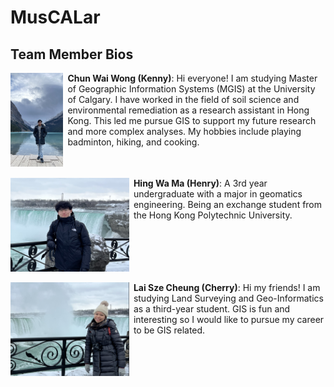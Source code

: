# MusCALar

## Team Member Bios

<img src="../images/kenny.jpg" style="max-height:150px; margin:0 .5em .25em 0; float: left;" /> **Chun Wai Wong (Kenny)**: Hi everyone! I am studying Master of Geographic Information Systems (MGIS) at the University of Calgary. I have worked in the field of soil science and environmental remediation as a research assistant in Hong Kong. This led me pursue GIS to support my future research and more complex analyses. My hobbies include playing badminton, hiking, and cooking.<br style="clear:both;" />

<img src="../images/henry.jpg" style="max-height:150px; margin:0 .5em .25em 0; float: left;" /> **Hing Wa Ma (Henry)**: A 3rd year undergraduate with a major in geomatics engineering. Being an exchange student from the Hong Kong Polytechnic University.<br style="clear:both;" />

<img src="../images/cherry.jpg" style="max-height:150px; margin:0 .5em .25em 0; float: left;" /> **Lai Sze Cheung (Cherry)**: Hi my friends! I am studying Land Surveying and Geo-Informatics as a third-year student. GIS is fun and interesting so I would like to pursue my career to be GIS related.<br style="clear:both;" />

